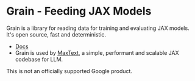 # Grain - Feeding JAX Models

Grain is a library for reading data for training and evaluating JAX models. It's
open source, fast and deterministic.

* [Docs](https://github.com/google/grain/tree/main/docs)
* Grain is used by [MaxText](https://github.com/google/maxtext/tree/main), a simple, performant and scalable JAX codebase for LLM.

This is not an officially supported Google product.

